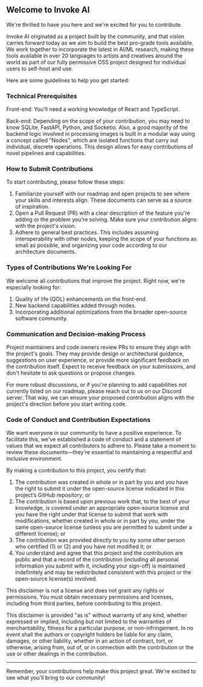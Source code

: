 ## Welcome to Invoke AI

We're thrilled to have you here and we're excited for you to contribute. 

Invoke AI originated as a project built by the community, and that vision carries forward today as we aim to build the best pro-grade tools available. We work together to incorporate the latest in AI/ML research, making these tools available in over 20 languages to artists and creatives around the world as part of our fully permissive OSS project designed for individual users to self-host and use.

Here are some guidelines to help you get started:

### Technical Prerequisites

Front-end: You'll need a working knowledge of React and TypeScript.

Back-end: Depending on the scope of your contribution, you may need to know SQLite, FastAPI, Python, and Socketio. Also, a good majority of the backend logic involved in processing images is built in a modular way using a concept called "Nodes", which are isolated functions that carry out individual, discrete operations. This design allows for easy contributions of novel pipelines and capabilities.

### How to Submit Contributions

To start contributing, please follow these steps:

1. Familiarize yourself with our roadmap and open projects to see where your skills and interests align. These documents can serve as a source of inspiration.
2. Open a Pull Request (PR) with a clear description of the feature you're adding or the problem you're solving. Make sure your contribution aligns with the project's vision.
3. Adhere to general best practices. This includes assuming interoperability with other nodes, keeping the scope of your functions as small as possible, and organizing your code according to our architecture documents.

### Types of Contributions We're Looking For

We welcome all contributions that improve the project. Right now, we're especially looking for:

1. Quality of life (QOL) enhancements on the front-end.
2. New backend capabilities added through nodes.
3. Incorporating additional optimizations from the broader open-source software community.

### Communication and Decision-making Process

Project maintainers and code owners review PRs to ensure they align with the project's goals. They may provide design or architectural guidance, suggestions on user experience, or provide more significant feedback on the contribution itself. Expect to receive feedback on your submissions, and don't hesitate to ask questions or propose changes.

For more robust discussions, or if you're planning to add capabilities not currently listed on our roadmap, please reach out to us on our Discord server. That way, we can ensure your proposed contribution aligns with the project's direction before you start writing code.

### Code of Conduct and Contribution Expectations

We want everyone in our community to have a positive experience. To facilitate this, we've established a code of conduct and a statement of values that we expect all contributors to adhere to. Please take a moment to review these documents—they're essential to maintaining a respectful and inclusive environment.

By making a contribution to this project, you certify that:

1. The contribution was created in whole or in part by you and you have the right to submit it under the open-source license indicated in this project’s GitHub repository; or
2. The contribution is based upon previous work that, to the best of your knowledge, is covered under an appropriate open-source license and you have the right under that license to submit that work with modifications, whether created in whole or in part by you, under the same open-source license (unless you are permitted to submit under a different license); or
3. The contribution was provided directly to you by some other person who certified (1) or (2) and you have not modified it; or
4. You understand and agree that this project and the contribution are public and that a record of the contribution (including all personal information you submit with it, including your sign-off) is maintained indefinitely and may be redistributed consistent with this project or the open-source license(s) involved.

This disclaimer is not a license and does not grant any rights or permissions. You must obtain necessary permissions and licenses, including from third parties, before contributing to this project.

This disclaimer is provided "as is" without warranty of any kind, whether expressed or implied, including but not limited to the warranties of merchantability, fitness for a particular purpose, or non-infringement. In no event shall the authors or copyright holders be liable for any claim, damages, or other liability, whether in an action of contract, tort, or otherwise, arising from, out of, or in connection with the contribution or the use or other dealings in the contribution.

---

Remember, your contributions help make this project great. We're excited to see what you'll bring to our community!
